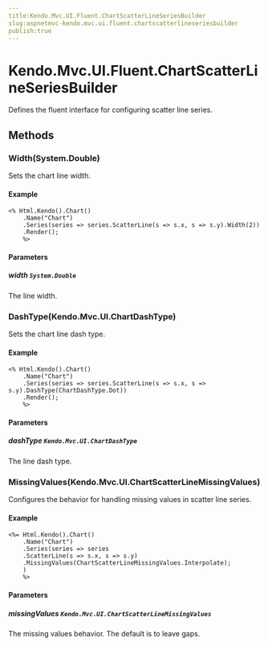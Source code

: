 ```yaml
---
title:Kendo.Mvc.UI.Fluent.ChartScatterLineSeriesBuilder
slug:aspnetmvc-kendo.mvc.ui.fluent.chartscatterlineseriesbuilder
publish:true
---
```


# Kendo.Mvc.UI.Fluent.ChartScatterLineSeriesBuilder

Defines the fluent interface for configuring scatter line series.

## Methods

### Width(System.Double)
Sets the chart line width.

#### Example
    <% Html.Kendo().Chart()
        .Name("Chart")
        .Series(series => series.ScatterLine(s => s.x, s => s.y).Width(2))
        .Render();
        %>

#### Parameters

##### width `System.Double`
The line width.

### DashType(Kendo.Mvc.UI.ChartDashType)
Sets the chart line dash type.

#### Example
    <% Html.Kendo().Chart()
        .Name("Chart")
        .Series(series => series.ScatterLine(s => s.x, s => s.y).DashType(ChartDashType.Dot))
        .Render();
        %>

#### Parameters

##### dashType `Kendo.Mvc.UI.ChartDashType`
The line dash type.

### MissingValues(Kendo.Mvc.UI.ChartScatterLineMissingValues)
Configures the behavior for handling missing values in scatter line series.

#### Example
    <%= Html.Kendo().Chart()
        .Name("Chart")
        .Series(series => series
        .ScatterLine(s => s.x, s => s.y)
        .MissingValues(ChartScatterLineMissingValues.Interpolate);
        )
        %>

#### Parameters

##### missingValues `Kendo.Mvc.UI.ChartScatterLineMissingValues`
The missing values behavior. The default is to leave gaps.